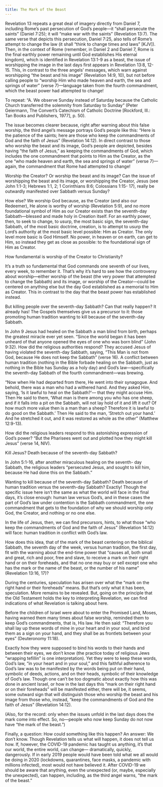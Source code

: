 ```yaml
---
title: The Mark of the Beast
---
```


Revelation 13 repeats a great deal of imagery directly from Daniel 7, including Rome’s past persecution of God’s people—it “shall persecute the saints” (Daniel 7:25); it will “make war with the saints” (Revelation 13:7). The same verse that depicts this persecution, Daniel 7:25, also tells of Rome’s attempt to change the law (it shall “think to change times and laws” [KJV]). Then, in the context of Rome (remember, in Daniel 2 and Daniel 7, Rome is the final earthly power remaining until God establishes His eternal kingdom), which is identified in Revelation 13:1-9 as a beast, the issue of worshipping the image in the last days first appears in Revelation 13:8, 12-15. This, in contrast to the three angels’ messages, which warn against worshipping “the beast and his image” (Revelation 14:9, 10), but not before calling people to “worship Him who made heaven and earth, the sea and springs of water” (verse 7)—language taken from the fourth commandment, which the beast power had attempted to change!

To repeat: “A. We observe Sunday instead of Saturday because the Catholic Church transferred the solemnity from Saturday to Sunday” (Peter Geiermann, The Convert’s Catechism of Catholic Doctrine [Rockford, Ill.: Tan Books and Publishers, 1977], p. 50).

The issue becomes clearer because, right after warning about this false worship, the third angel’s message portrays God’s people like this: “Here is the patience of the saints; here are those who keep the commandments of God and the faith of Jesus” (Revelation 14:12). In direct contrast to those who worship the beast and its image, God’s people are depicted, besides having “the faith of Jesus,” as keeping the commandments of God, which includes the one commandment that points to Him as the Creator, as the one “who made heaven and earth, the sea and springs of water” (verse 7)—again, the commandment that Rome had attempted to change!

Worship the Creator? Or worship the beast and its image? Can the issue of worshipping the beast and its image, or worshipping the Creator, Jesus (see John 1:1-3; Hebrews 1:1, 2; 1 Corinthians 8:6; Colossians 1:15- 17), really be outwardly manifested over Sabbath versus Sunday?

How else? We worship God because, as the Creator (and also our Redeemer), He alone is worthy of worship (Revelation 5:9), and no more foundational symbol of Him as our Creator exists than the seventh-day Sabbath—blessed and made holy in Creation itself. For an earthly power, then, to seek to change, to usurp, the most basic sign, the seventh-day Sabbath, of the most basic doctrine, creation, is to attempt to usurp the Lord’s authority at the most basic level possible: Him as Creator. The only level more basic is God Himself. No power, in heaven or on earth, can get to Him, so instead they get as close as possible: to the foundational sign of Him as Creator.

How fundamental is worship of the Creator to Christianity?

It’s a truth so fundamental that God commands one seventh of our lives, every week, to remember it. That’s why it’s hard to see how the controversy about worship—either worship of the beast (the very power that attempted to change the Sabbath) and its image, or worship of the Creator—could be centered on anything else but the day God established as a memorial to Him as Creator. This in contrast to the day that the beast power has established instead.

But killing people over the seventh-day Sabbath? Can that really happen? It already has! The Gospels themselves give us a precursor to it: those promoting human tradition wanting to kill because of the seventh-day Sabbath.

In John 9 Jesus had healed on the Sabbath a man blind from birth, perhaps the greatest miracle ever yet seen. “Since the world began it has been unheard of that anyone opened the eyes of one who was born blind” (John 9:32). How did the religious authorities respond? They accused Jesus of having violated the seventh-day Sabbath, saying, “This Man is not from God, because He does not keep the Sabbath” (verse 16). A conflict between human tradition (nothing in the Bible forbade healing on the Sabbath, just as nothing in the Bible has Sunday as a holy day) and God’s law—specifically the seventh-day Sabbath of the fourth commandment—was brewing.

“Now when He had departed from there, He went into their synagogue. And behold, there was a man who had a withered hand. And they asked Him, saying, ‘Is it lawful to heal on the Sabbath?’— that they might accuse Him. Then He said to them, ‘What man is there among you who has one sheep, and if it falls into a pit on the Sabbath, will not lay hold of it and lift it out? Of how much more value then is a man than a sheep? Therefore it is lawful to do good on the Sabbath.’ Then He said to the man, ‘Stretch out your hand.’ And he stretched it out, and it was restored as whole as the other” (Matthew 12:9-13).

How did the religious leaders respond to this astonishing expression of God’s power? “But the Pharisees went out and plotted how they might kill Jesus” (verse 14, NIV).

Kill Jesus? Death because of the seventh-day Sabbath?

In John 5:1-16, after another miraculous healing on the seventh- day Sabbath, the religious leaders “persecuted Jesus, and sought to kill him, because He had done this on the Sabbath.”

Wanting to kill because of the seventh-day Sabbath? Death because of human tradition versus the seventh-day Sabbath? Exactly! Though the specific issue here isn’t the same as what the world will face in the final days, it’s close enough: human law versus God’s, and in these cases the part of God’s law under contention is the Sabbath commandment, the one commandment that gets to the foundation of why we should worship only God, the Creator, and nothing or no one else.

In the life of Jesus, then, we can find precursors, hints, to what those “who keep the commandments of God and the faith of Jesus” (Revelation 14:12) will face: human tradition in conflict with God’s law.

How does this idea, that of the mark of the beast centering on the biblical Sabbath, the seventh day of the week, versus human tradition, the first day, fit with the warning about the end-time power that “causes all, both small and great, rich and poor, free and slave, to receive a mark on their right hand or on their foreheads, and that no one may buy or sell except one who has the mark or the name of the beast, or the number of his name” (Revelation 13:16, 17)?

During the centuries, speculation has arisen over what the “mark on the right hand or their foreheads” means. But that’s only what it has been, speculation. More remains to be revealed. But, going on the principle that the Old Testament holds the key to interpreting Revelation, we can find indications of what Revelation is talking about here.

Before the children of Israel were about to enter the Promised Land, Moses, having warned them many times about false worship, reminded them to keep God’s commandments, that is, His law. He then said: “Therefore you shall lay up these words of mine in your heart and in your soul, and bind them as a sign on your hand, and they shall be as frontlets between your eyes” (Deuteronomy 11:18).

Exactly how they were supposed to bind his words to their hands and between their eyes, we don’t know (the practice today of religious Jews “wrapping tefillin” is one interpretation). Yet they were to keep these words, God’s law, “in your heart and in your soul,” and this faithful adherence to God’s law was to be manifested by the words being put on their hand, symbolic of deeds, actions, and on their heads, symbolic of their knowledge of God’s law. Though one can’t be too dogmatic about exactly how this was done in ancient Israel, or how in the last days this “mark on their right hand or on their foreheads” will be manifested either, there will be, it seems, some outward sign that will distinguish those who worship the beast and his image from those who, instead, “keep the commandments of God and the faith of Jesus” (Revelation 14:12).

(Also, for the record: only when the issues unfold in the last days does the mark come into effect. So, no—people who now keep Sunday do not now have “the mark of the beast.”)

Finally, a question: How could something like this happen? An answer: We don’t know. Though Revelation tells us what will happen, it does not tell us how. If, however, the COVID-19 pandemic has taught us anything, it’s that our world, the entire world, can change— dramatically, quickly, dangerously. If in early 2019 people would have been told what we all would be doing in 2020 (lockdowns, quarantines, face masks, a pandemic with millions infected), most would not have believed it. After COVID-19 we should be aware that anything, even the unexpected (or, maybe, especially the unexpected), can happen, including, as the third angel warns, “the mark of the beast.”